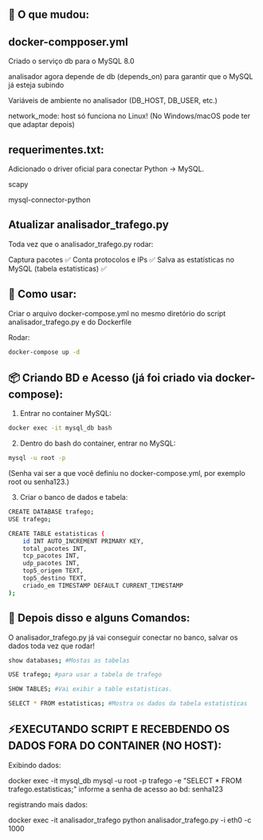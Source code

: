 ## 🧠 O que mudou:

## docker-compposer.yml
Criado o serviço db para o MySQL 8.0

analisador agora depende de db (depends_on) para garantir que o MySQL já esteja subindo

Variáveis de ambiente no analisador (DB_HOST, DB_USER, etc.)

network_mode: host só funciona no Linux! (No Windows/macOS pode ter que adaptar depois)


## requerimentes.txt:

Adicionado o driver oficial para conectar Python → MySQL.

scapy

mysql-connector-python


## Atualizar analisador_trafego.py

Toda vez que o analisador_trafego.py rodar:

Captura pacotes ✅
Conta protocolos e IPs ✅
Salva as estatísticas no MySQL (tabela estatisticas) ✅

##  📢 Como usar:
Criar o arquivo docker-compose.yml no mesmo diretório do script analisador_trafego.py e do Dockerfile

Rodar:

```bash
docker-compose up -d
```

## 📦 Criando BD e Acesso (já foi criado via docker-compose):
1. Entrar no container MySQL:

```bash
docker exec -it mysql_db bash
```

2. Dentro do bash do container, entrar no MySQL:

```bash
mysql -u root -p
```
(Senha vai ser a que você definiu no docker-compose.yml, por exemplo root ou senha123.)

3. Criar o banco de dados e tabela:

```bash
CREATE DATABASE trafego;
USE trafego;

CREATE TABLE estatisticas (
    id INT AUTO_INCREMENT PRIMARY KEY,
    total_pacotes INT,
    tcp_pacotes INT,
    udp_pacotes INT,
    top5_origem TEXT,
    top5_destino TEXT,
    criado_em TIMESTAMP DEFAULT CURRENT_TIMESTAMP
);
```

## 🚀 Depois disso e alguns Comandos:

O analisador_trafego.py já vai conseguir conectar no banco, salvar os dados toda vez que rodar!
```bash
show databases; #Mostas as tabelas

USE trafego; #para usar a tabela de trafego

SHOW TABLES; #Vai exibir a table estatisticas.

SELECT * FROM estatisticas; #Mostra os dados da tabela estatisticas
```

## ⚡EXECUTANDO SCRIPT E RECEBDENDO OS DADOS FORA DO CONTAINER (NO HOST):

Exibindo dados:

docker exec -it mysql_db mysql -u root -p trafego -e "SELECT * FROM trafego.estatisticas;"
informe a senha de acesso ao bd: senha123

registrando mais dados:

docker exec -it analisador_trafego python analisador_trafego.py -i eth0 -c 1000

